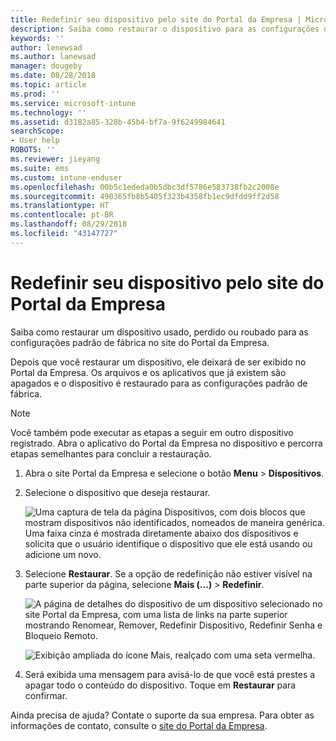 ```yaml
---
title: Redefinir seu dispositivo pelo site do Portal da Empresa | Microsoft Docs
description: Saiba como restaurar o dispositivo para as configurações de fábrica no site do Portal da Empresa.
keywords: ''
author: lenewsad
ms.author: lanewsad
manager: dougeby
ms.date: 08/28/2018
ms.topic: article
ms.prod: ''
ms.service: microsoft-intune
ms.technology: ''
ms.assetid: d3182a85-328b-45b4-bf7a-9f6249984641
searchScope:
- User help
ROBOTS: ''
ms.reviewer: jieyang
ms.suite: ems
ms.custom: intune-enduser
ms.openlocfilehash: 00b5c1ededa0b5dbc3df5786e583738fb2c2008e
ms.sourcegitcommit: 490365fb8b5405f323b4358fb1ec9dfdd9ff2d58
ms.translationtype: HT
ms.contentlocale: pt-BR
ms.lasthandoff: 08/29/2018
ms.locfileid: "43147727"
---
```

# <a name="reset-your-device-from-the-company-portal-website"></a>Redefinir seu dispositivo pelo site do Portal da Empresa

Saiba como restaurar um dispositivo usado, perdido ou roubado para as configurações padrão de fábrica no site do Portal da Empresa.  

Depois que você restaurar um dispositivo, ele deixará de ser exibido no Portal da Empresa. Os arquivos e os aplicativos que já existem são apagados e o dispositivo é restaurado para as configurações padrão de fábrica.

> [!Note]
> Você também pode executar as etapas a seguir em outro dispositivo registrado. Abra o aplicativo do Portal da Empresa no dispositivo e percorra etapas semelhantes para concluir a restauração.  

1. Abra o site Portal da Empresa e selecione o botão __Menu__ > __Dispositivos__.  

2. Selecione o dispositivo que deseja restaurar.

    ![Uma captura de tela da página Dispositivos, com dois blocos que mostram dispositivos não identificados, nomeados de maneira genérica. Uma faixa cinza é mostrada diretamente abaixo dos dispositivos e solicita que o usuário identifique o dispositivo que ele está usando ou adicione um novo.](./media/rename-reset-device-step2-1808.png)  

3. Selecione **Restaurar**. Se a opção de redefinição não estiver visível na parte superior da página, selecione **Mais (…)** > **Redefinir**.  

     ![A página de detalhes do dispositivo de um dispositivo selecionado no site Portal da Empresa, com uma lista de links na parte superior mostrando Renomear, Remover, Redefinir Dispositivo, Redefinir Senha e Bloqueio Remoto. ](./media/rename-reset-device-1808.png)  

    ![Exibição ampliada do ícone Mais, realçado com uma seta vermelha.](./media/rename-reset-device-step3-more-1808.png)  

4. Será exibida uma mensagem para avisá-lo de que você está prestes a apagar todo o conteúdo do dispositivo. Toque em **Restaurar** para confirmar.  

Ainda precisa de ajuda? Contate o suporte da sua empresa. Para obter as informações de contato, consulte o [site do Portal da Empresa](https://go.microsoft.com/fwlink/?linkid=2010980).
